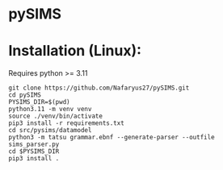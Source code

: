 # pySIMS

# Installation (Linux):

Requires python >= 3.11

```
git clone https://github.com/Nafaryus27/pySIMS.git
cd pySIMS
PYSIMS_DIR=$(pwd)
python3.11 -m venv venv
source ./venv/bin/activate
pip3 install -r requirements.txt
cd src/pysims/datamodel
python3 -m tatsu grammar.ebnf --generate-parser --outfile sims_parser.py
cd $PYSIMS_DIR
pip3 install .
```
